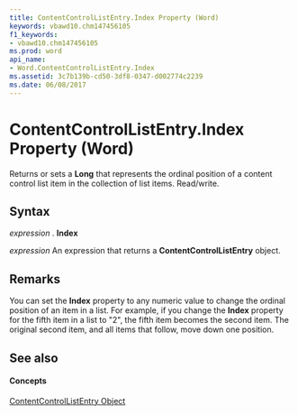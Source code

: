 ```yaml
---
title: ContentControlListEntry.Index Property (Word)
keywords: vbawd10.chm147456105
f1_keywords:
- vbawd10.chm147456105
ms.prod: word
api_name:
- Word.ContentControlListEntry.Index
ms.assetid: 3c7b139b-cd50-3df8-0347-d002774c2239
ms.date: 06/08/2017
---
```



# ContentControlListEntry.Index Property (Word)

Returns or sets a  **Long** that represents the ordinal position of a content control list item in the collection of list items. Read/write.


## Syntax

 _expression_ . **Index**

 _expression_ An expression that returns a **ContentControlListEntry** object.


## Remarks

You can set the  **Index** property to any numeric value to change the ordinal position of an item in a list. For example, if you change the **Index** property for the fifth item in a list to "2", the fifth item becomes the second item. The original second item, and all items that follow, move down one position.


## See also


#### Concepts


[ContentControlListEntry Object](contentcontrollistentry-object-word.md)

